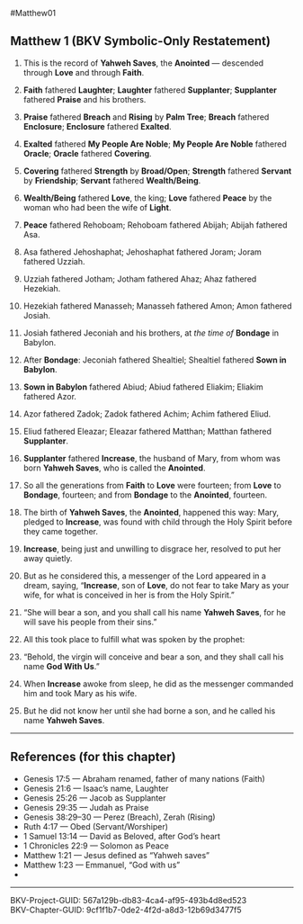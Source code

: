 #Matthew01

## Matthew 1 (BKV Symbolic-Only Restatement)

1. This is the record of **Yahweh Saves**, the **Anointed** — descended through **Love** and through **Faith**.  

2. **Faith** fathered **Laughter**; **Laughter** fathered **Supplanter**; **Supplanter** fathered **Praise** and his brothers.  

3. **Praise** fathered **Breach** and **Rising** by **Palm Tree**; **Breach** fathered **Enclosure**; **Enclosure** fathered **Exalted**.  

4. **Exalted** fathered **My People Are Noble**; **My People Are Noble** fathered **Oracle**; **Oracle** fathered **Covering**.  

5. **Covering** fathered **Strength** by **Broad/Open**; **Strength** fathered **Servant** by **Friendship**; **Servant** fathered **Wealth/Being**.  

6. **Wealth/Being** fathered **Love**, the king; **Love** fathered **Peace** by the woman who had been the wife of **Light**.  

7. **Peace** fathered Rehoboam; Rehoboam fathered Abijah; Abijah fathered Asa.  

8. Asa fathered Jehoshaphat; Jehoshaphat fathered Joram; Joram fathered Uzziah.  

9. Uzziah fathered Jotham; Jotham fathered Ahaz; Ahaz fathered Hezekiah.  

10. Hezekiah fathered Manasseh; Manasseh fathered Amon; Amon fathered Josiah.  

11. Josiah fathered Jeconiah and his brothers, at _the time of_ **Bondage** in Babylon.  

12. After **Bondage**: Jeconiah fathered Shealtiel; Shealtiel fathered **Sown in Babylon**.  

13. **Sown in Babylon** fathered Abiud; Abiud fathered Eliakim; Eliakim fathered Azor.  

14. Azor fathered Zadok; Zadok fathered Achim; Achim fathered Eliud.  

15. Eliud fathered Eleazar; Eleazar fathered Matthan; Matthan fathered **Supplanter**.  

16. **Supplanter** fathered **Increase**, the husband of Mary, from whom was born **Yahweh Saves**, who is called the **Anointed**.  

17. So all the generations from **Faith** to **Love** were fourteen; from **Love** to **Bondage**, fourteen; and from **Bondage** to the **Anointed**, fourteen.  

18. The birth of **Yahweh Saves**, the **Anointed**, happened this way: Mary, pledged to **Increase**, was found with child through the Holy Spirit before they came together.  

19. **Increase**, being just and unwilling to disgrace her, resolved to put her away quietly.  

20. But as he considered this, a messenger of the Lord appeared in a dream, saying, “**Increase**, son of **Love**, do not fear to take Mary as your wife, for what is conceived in her is from the Holy Spirit.”  

21. “She will bear a son, and you shall call his name **Yahweh Saves**, for he will save his people from their sins.”  

22. All this took place to fulfill what was spoken by the prophet:  

23. “Behold, the virgin will conceive and bear a son, and they shall call his name **God With Us**.”  

24. When **Increase** awoke from sleep, he did as the messenger commanded him and took Mary as his wife.  

25. But he did not know her until she had borne a son, and he called his name **Yahweh Saves**.  

---

## References (for this chapter)
- Genesis 17:5 — Abraham renamed, father of many nations (Faith)  
- Genesis 21:6 — Isaac’s name, Laughter  
- Genesis 25:26 — Jacob as Supplanter  
- Genesis 29:35 — Judah as Praise  
- Genesis 38:29–30 — Perez (Breach), Zerah (Rising)  
- Ruth 4:17 — Obed (Servant/Worshiper)  
- 1 Samuel 13:14 — David as Beloved, after God’s heart  
- 1 Chronicles 22:9 — Solomon as Peace  
- Matthew 1:21 — Jesus defined as “Yahweh saves”  
- Matthew 1:23 — Emmanuel, “God with us”
- 
---
BKV-Project-GUID: 567a129b-db83-4ca4-af95-493b4d8ed523  
BKV-Chapter-GUID: 9cf1f1b7-0de2-4f2d-a8d3-12b69d3477f5
